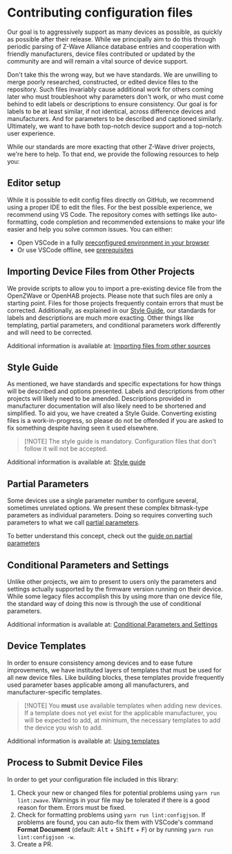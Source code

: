 # Contributing configuration files

Our goal is to aggressively support as many devices as possible, as quickly as possible after their release. While we principally aim to do this through periodic parsing of Z-Wave Alliance database entries and cooperation with friendly manufacturers, device files contributed or updated by the community are and will remain a vital source of device support.

Don't take this the wrong way, but we have standards. We are unwilling to merge poorly researched, constructed, or edited device files to the repository. Such files invariably cause additional work for others coming later who must troubleshoot why parameters don't work, or who must come behind to edit labels or descriptions to ensure consistency. Our goal is for labels to be at least similar, if not identical, across difference devices and manufacturers. And for parameters to be described and captioned similarly. Ultimately, we want to have both top-notch device support and a top-notch user experience.

While our standards are more exacting that other Z-Wave driver projects, we're here to help. To that end, we provide the following resources to help you:

## Editor setup

While it is possible to edit config files directly on GitHub, we recommend using a proper IDE to edit the files. For the best possible experience, we recommend using VS Code. The repository comes with settings like auto-formatting, code completion and recommended extensions to make your life easier and help you solve common issues. You can either:

- Open VSCode in a fully [preconfigured environment in your browser](https://gitpod.io/#/https://github.com/zwave-js/node-zwave-js)
- Or use VSCode offline, see [prerequisites](development/intro.md#prerequisites)

## Importing Device Files from Other Projects

We provide scripts to allow you to import a pre-existing device file from the OpenZWave or OpenHAB projects. Please note that such files are only a starting point. Files for those projects frequently contain errors that must be corrected. Additionally, as explained in our [Style Guide](config-files/style-guide.md), our standards for labels and descriptions are much more exacting. Other things like templating, partial parameters, and conditional parameters work differently and will need to be corrected.

Additional information is available at: [Importing files from other sources](config-files/importing-from-others.md)

## Style Guide

As mentioned, we have standards and specific expectations for how things will be described and options presented. Labels and descriptions from other projects will likely need to be amended. Descriptions provided in manufacturer documentation will also likely need to be shortened and simplified. To aid you, we have created a Style Guide. Converting existing files is a work-in-progress, so please do not be offended if you are asked to fix something despite having seen it used elsewhere.

> [!NOTE] The style guide is mandatory. Configuration files that don't follow it will not be accepted.

Additional information is available at: [Style guide](config-files/style-guide.md)

## Partial Parameters

Some devices use a single parameter number to configure several, sometimes unrelated options. We present these complex bitmask-type parameters as individual parameters. Doing so requires converting such parameters to what we call [partial parameters](config-files/file-format.md#partial-parameters).

To better understand this concept, check out the [guide on partial parameters](config-files/partial-parameters.md)

## Conditional Parameters and Settings

Unlike other projects, we aim to present to users only the parameters and settings actually supported by the firmware version running on their device. While some legacy files accomplish this by using more than one device file, the standard way of doing this now is through the use of conditional parameters.

Additional information is available at: [Conditional Parameters and Settings](config-files/conditional-settings.md)

## Device Templates

In order to ensure consistency among devices and to ease future improvements, we have instituted layers of templates that must be used for all new device files. Like building blocks, these templates provide frequently used parameter bases applicable among all manufacturers, and manufacturer-specific templates.

> [!NOTE] You **must** use available templates when adding new devices. If a template does not yet exist for the applicable manufacturer, you will be expected to add, at minimum, the necessary templates to add the device you wish to add.

Additional information is available at: [Using templates](config-files/using-templates.md)

## Process to Submit Device Files

In order to get your configuration file included in this library:

1. Check your new or changed files for potential problems using `yarn run lint:zwave`. Warnings in your file may be tolerated if there is a good reason for them. Errors must be fixed.
2. Check for formatting problems using `yarn run lint:configjson`. If problems are found, you can auto-fix them with VSCode's command **Format Document** (default: <kbd>Alt</kbd> + <kbd>Shift</kbd> + <kbd>F</kbd>) or by running `yarn run lint:configjson -w`.
3. Create a PR.
